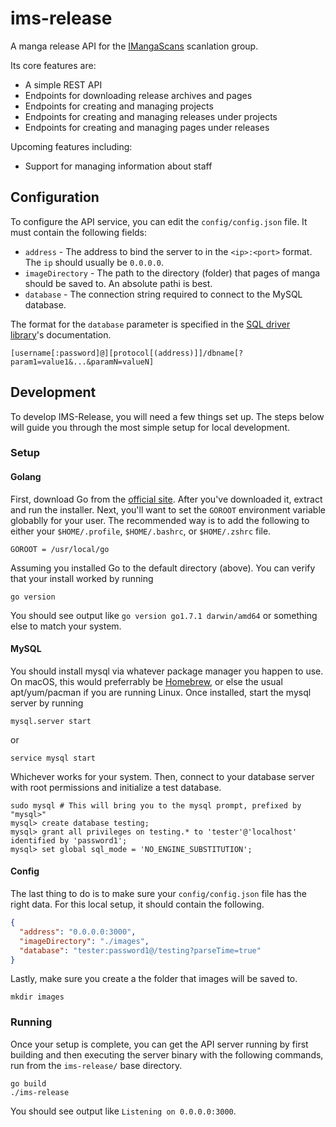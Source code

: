 # ims-release

A manga release API for the [IMangaScans](https://imangascans.org/) scanlation group.

Its core features are:

* A simple REST API
* Endpoints for downloading release archives and pages
* Endpoints for creating and managing projects
* Endpoints for creating and managing releases under projects
* Endpoints for creating and managing pages under releases

Upcoming features including:

* Support for managing information about staff

## Configuration

To configure the API service, you can edit the `config/config.json` file. It must contain the following fields:

* `address` - The address to bind the server to in the `<ip>:<port>` format. The `ip` should usually be `0.0.0.0`.
* `imageDirectory` - The path to the directory (folder) that pages of manga should be saved to. An absolute pathi is best.
* `database` - The connection string required to connect to the MySQL database.

The format for the `database` parameter is specified in the [SQL driver library](https://github.com/go-sql-driver/mysql#dsn-data-source-name)'s
documentation.

```
[username[:password]@][protocol[(address)]]/dbname[?param1=value1&...&paramN=valueN]
```

## Development

To develop IMS-Release, you will need a few things set up. The steps below will guide you through the most simple setup for local development.

### Setup

#### Golang

First, download Go from the [official site](https://golang.org/dl/).  After you've downloaded it, extract and run the installer.  Next, you'll want to set the `GOROOT` environment variable globablly for your user.  The recommended way is to add the following to either your `$HOME/.profile`, `$HOME/.bashrc`, or `$HOME/.zshrc` file.

```
GOROOT = /usr/local/go
```

Assuming you installed Go to the default directory (above). You can verify that your install worked by running

```
go version
```

You should see output like `go version go1.7.1 darwin/amd64` or something else to match your system.

#### MySQL

You should install mysql via whatever package manager you happen to use.  On macOS, this would preferrably be [Homebrew](http://brew.sh/), or else the usual apt/yum/pacman if you are running Linux. Once installed, start the mysql server by running

```
mysql.server start
```

or

```
service mysql start
```

Whichever works for your system.  Then, connect to your database server with root permissions and initialize a test database.

```
sudo mysql # This will bring you to the mysql prompt, prefixed by "mysql>"
mysql> create database testing;
mysql> grant all privileges on testing.* to 'tester'@'localhost' identified by 'password1';
mysql> set global sql_mode = 'NO_ENGINE_SUBSTITUTION';
```

#### Config

The last thing to do is to make sure your `config/config.json` file has the right data.  For this local setup, it should contain the following.

```json
{
  "address": "0.0.0.0:3000",
  "imageDirectory": "./images",
  "database": "tester:password1@/testing?parseTime=true"
}
```

Lastly, make sure you create a the folder that images will be saved to.

```
mkdir images
```

### Running

Once your setup is complete, you can get the API server running by first building and then executing the server binary with the following commands, run from the `ims-release/` base directory.

```
go build
./ims-release
```

You should see output like `Listening on 0.0.0.0:3000`.